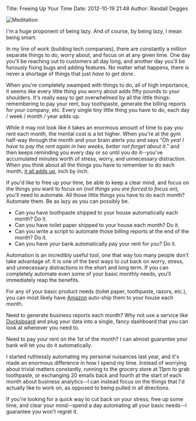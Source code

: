 Title: Freeing Up Your Time
Date: 2012-10-19 21:48
Author: Randall Degges


![Meditation][]

I'm a huge proponent of being lazy. And of course, by being lazy, I mean being
smart.

In my line of work (building tech companies), there are constantly a million
separate things to do, worry about, and focus on at any given time. One day
you'll be reaching out to customers all day long, and another day you'll be
furiously fixing bugs and adding features. No matter what happens, there is
never a shortage of things that just *have to get done*.

When you're completely swamped with things to do, all of high importance, it
seems like every little thing you worry about adds fifty pounds to your
shoulders. It's really easy to get overwhelmed by all the little things:
remembering to pay your rent, buy toothpaste, generate the billing reports for
your company, etc. Every single tiny little thing you have to do, each day /
week / month / year adds up.

While it may not look like it takes an enormous amount of time to pay you rent
each month, the mental cost is a lot higher. When you're at the gym half-way
through the month and your brain alerts you and says *"Oh yea! I have to pay the
rent again in two weeks, better not forget about it."* and then keeps reminding
you every day or so until you do it--you've accumulated minutes worth of stress,
worry, and unnecessary distraction. When you think about all the things you have
to remember to do each month, [it all adds up][], inch by inch.

If you'd like to free up your time, be able to keep a clear mind, and focus on
the things you want to focus on (*not things you are forced to focus on*),
you'll need to automate. All those little things you have to do each month?
Automate them. Be as lazy as you can possibly be.

-   Can you have toothpaste shipped to your house automatically each month? Do
    it.
-   Can you have toilet paper shipped to your house each month? Do it.
-   Can you write a script to automate those billing reports at the end of the
    month? Do it.
-   Can you have your bank automatically pay your rent for you? Do it.

Automation is an incredibly useful tool, one that way too many people don't take
advantage of. It is one of the best ways to cut back on worry, stress, and
unnecessary distractions in the short and long term. If you can completely
automate even some of your basic monthly needs, you'll immediately reap the
benefits.

For any of your basic product needs (toilet paper, toothpaste, razors, etc.),
you can most likely have [Amazon][] auto-ship them to your house each month.

Need to generate business reports each month? Why not use a service like
[Ducksboard][] and plug your data into a single, fancy dashboard that you can
look at whenever you need to.

Need to pay your rent on the 1st of the month? I can almost guarantee your bank
will let you do it automatically.

I started ruthlessly automating my personal nuisances last year, and it's made
an enormous difference in how I spend my time. Instead of worrying about trivial
matters constantly, running to the grocery store at 11pm to grab toothpaste, or
exchanging 20 emails back and fourth at the start of each month about business
analytics--I can instead focus on the things that I'd actually like to work on,
as opposed to being pulled in all directions.

If you're looking for a quick way to cut back on your stress, free up some time,
and clear your mind--spend a day automating all your basic needs--I guarantee
you won't regret it.


  [Meditation]: http://getfile4.posterous.com/getfile/files.posterous.com/temp-2012-10-19/rqrCaqbdaaCCFwnyBiBuxvxgbmGeexFtCgccCqJkJFBFqrfFwxxeiGmJHkuc/meditation.jpg.scaled696.jpg
  [it all adds up]: http://www.youtube.com/watch?v=WO4tIrjBDkk "Inches Speech"
  [Amazon]: http://www.amazon.com/?_encoding=UTF8&camp=1789&creative=390957&linkCode=ur2&tag=rdegges-20
    "Amazon"
  [Ducksboard]: http://ducksboard.com/ "Ducksboard"
